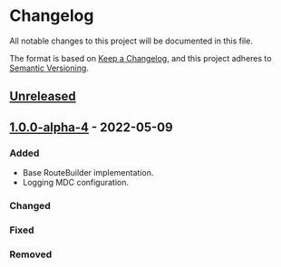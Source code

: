 # Changelog

All notable changes to this project will be documented in this file.

The format is based on [Keep a Changelog](https://keepachangelog.com/en/1.0.0/),
and this project adheres to [Semantic Versioning](https://semver.org/spec/v2.0.0.html).

## [Unreleased]

## [1.0.0-alpha-4] - 2022-05-09

### Added

-   Base RouteBuilder implementation.
-   Logging MDC configuration.

### Changed

### Fixed

### Removed

[Unreleased]: https://github.com/dev-senior-com-br/senior-camel-core/compare/1.0.0-alpha-4...HEAD

[1.0.0-alpha-4]: https://github.com/dev-senior-com-br/senior-camel-core/compare/f1386a0f846fa808a792f2951a9ffd2daab5b739...1.0.0-alpha-4
